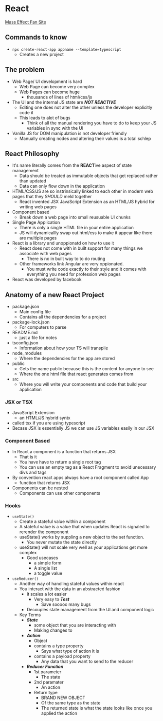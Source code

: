 # React
[Mass Effect Fan Site](https://github.com/adamranieri/mass-effect-fansite)

## Commands to know
- `npx create-react-app appname --template=typescript`
  - Creates a new project


## The problem
- Web Page/ UI development is hard
  - Web Page can become very complex
  - Web Pages can become huge
    - thousands of lines of html/css/js
- The UI and the internal JS state are ***NOT REACTIVE***
  - Editing one does not alter the other unless the developer explicitly code it
  - This leads to alot of bugs
    - Think of all the manual rendering you have to do to keep your JS variables in sync with the UI
- Vanilla JS for DOM manipulation is not developer friendly
  - Manually creating nodes and altering their values is a total schlep

## React Philosophy
- It's name literally comes from the **REACT**ive aspect of state management
  - Data should be treated as immutable objects that get replaced rather than updated
  - Data can only flow down in the application
- HTML/CSS/JS are so instrinsically linked to each other in modern web pages that they *SHOULD* meld together
  - React invented JSX JavaScript Extension as an HTML/JS hybrid for writing web pages
- Component based
  - Break down a web page into small reusuable UI chunks
- Single Page Application
  - There is only a single HTML file in your entire application
  - JS will dynamicallly swap out html/css to make it appear like there are multiple pages
- React is a library and unoppionatd on how to use it
  - React does not come with in built support for many things we associate with web pages
    - There is no in built way to to do routing
  - Other frameworks link Angular are very oppionated.
    - You must write code exactly to their style and it comes with everything you need for profession web pages
- React was developed by facebook

## Anatomy of a new React Project
- package.json
  - Main config file 
  - Contains all the dependencies for a project
- package-lock.json
  - For computers to parse
- README.md
  - just a file for notes
- tsconfig.json
  - Information about how your TS will transpile
- node_modules
  - Where the dependencies for the app are stored
- public
  - Gets the name public because this is the content for anyone to see
  - Where the one html file that react generates comes from
- src
  - Where you will write your components and code that build your application

### JSX or TSX
- JavaScript Extension
  - an HTML/JS hybrid syntx
- called tsx if you are using typescript
- Becase JSX is essentially JS we can use JS variables easily in our JSX

### Component Based
- In React a component is a function that returns JSX
  - That is it
  - You have have to return a single root tag
  - You can use an empty tag as a React Fragment to avoid unecessary divs and tags
- By convention react apps always have a root component called App
  - function that returns JSX
- Components can be nested
  - Components can use other components

### Hooks
- `useState()`
  - Create a stateful value within a component
  - A stateful value is a value that when updates React is signaled to rerender the component
  - useState() works by suppling a new object to the set function.
    - You never mutate the state directly
  - useState() will not scale very well as your applications get more complex
    - Good usecases
      - a simple form
      - A single list
      - a toggle value
- `useReducer()`
  - Another way of handling stateful values within react
  - You interact with the data in an abstracted fashion
    - it scales a lot easier
      - Very easy to ***Test***
        - Save sooooo many bugs
    - Decouples state management from the UI and component logic
  - Key Terms
    - ***State***
      - some object that you are interacting with
      - Making changes to
    - ***Action***
      - Object
      - contains a type property
        - Says what type of action it is 
      - contains a payload property
        - Any data that you want to send to the reducer
    - ***Reducer Function***
      - 1st parameter
        - The state
      - 2nd paramater
        - An action
      - Return type
        - BRAND NEW OBJECT
        - Of the same type as the state
        - The returned state is what the state looks like once you applied the action